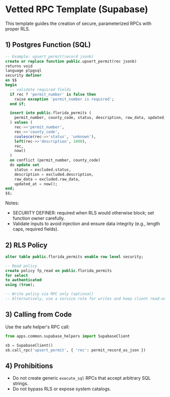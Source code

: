 # Vetted RPC Template (Supabase)

This template guides the creation of secure, parameterized RPCs with proper RLS.

## 1) Postgres Function (SQL)

```sql
-- Example: upsert_permit(record jsonb)
create or replace function public.upsert_permit(rec jsonb)
returns void
language plpgsql
security definer
as $$
begin
  -- validate required fields
  if rec ? 'permit_number' is false then
    raise exception 'permit_number is required';
  end if;

  insert into public.florida_permits (
    permit_number, county_code, status, description, raw_data, updated_at
  ) values (
    rec->>'permit_number',
    rec->>'county_code',
    coalesce(rec->>'status', 'unknown'),
    left(rec->>'description', 1000),
    rec,
    now()
  )
  on conflict (permit_number, county_code)
  do update set
    status = excluded.status,
    description = excluded.description,
    raw_data = excluded.raw_data,
    updated_at = now();
end;
$$;
```

Notes:
- SECURITY DEFINER: required when RLS would otherwise block; set function owner carefully.
- Validate inputs to avoid injection and ensure data integrity (e.g., length caps, required fields).

## 2) RLS Policy

```sql
alter table public.florida_permits enable row level security;

-- Read policy
create policy fp_read on public.florida_permits
for select
to authenticated
using (true);

-- Write policy via RPC only (optional)
-- Alternatively, use a service role for writes and keep client read-only.
```

## 3) Calling from Code

Use the safe helper's RPC call:

```py
from apps.common.supabase_helpers import SupabaseClient

sb = SupabaseClient()
sb.call_rpc('upsert_permit', { 'rec': permit_record_as_json })
```

## 4) Prohibitions

- Do not create generic `execute_sql` RPCs that accept arbitrary SQL strings.
- Do not bypass RLS or expose system catalogs.

